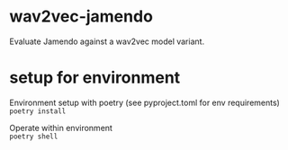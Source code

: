 # wav2vec-jamendo
Evaluate Jamendo against a wav2vec model variant.

# setup for environment

Environment setup with poetry (see pyproject.toml for env requirements)<br>
```poetry install```<br>

Operate within environment<br>
```poetry shell```<br>


